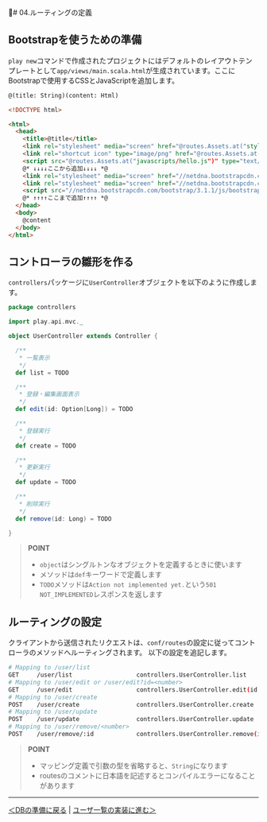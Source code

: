 # 04.ルーティングの定義

## Bootstrapを使うための準備

`play new`コマンドで作成されたプロジェクトにはデフォルトのレイアウトテンプレートとして`app/views/main.scala.html`が生成されています。ここにBootstrapで使用するCSSとJavaScriptを追加します。

```html
@(title: String)(content: Html)

<!DOCTYPE html>

<html>
  <head>
    <title>@title</title>
    <link rel="stylesheet" media="screen" href="@routes.Assets.at("stylesheets/main.css")">
    <link rel="shortcut icon" type="image/png" href="@routes.Assets.at("images/favicon.png")">
    <script src="@routes.Assets.at("javascripts/hello.js")" type="text/javascript"></script>
    @* ↓↓↓↓ここから追加↓↓↓↓ *@
    <link rel="stylesheet" media="screen" href="//netdna.bootstrapcdn.com/bootstrap/3.1.1/css/bootstrap-theme.min.css">
    <link rel="stylesheet" media="screen" href="//netdna.bootstrapcdn.com/bootstrap/3.1.1/css/bootstrap.min.css">
    <script src="//netdna.bootstrapcdn.com/bootstrap/3.1.1/js/bootstrap.min.js" type="text/javascript"></script>
    @* ↑↑↑↑ここまで追加↑↑↑↑ *@
  </head>
  <body>
    @content
  </body>
</html>
```

## コントローラの雛形を作る

`controllers`パッケージに`UserController`オブジェクトを以下のように作成します。

```scala
package controllers

import play.api.mvc._

object UserController extends Controller {

  /**
   * 一覧表示
   */
  def list = TODO

  /**
   * 登録・編集画面表示
   */
  def edit(id: Option[Long]) = TODO

  /**
   * 登録実行
   */
  def create = TODO

  /**
   * 更新実行
   */
  def update = TODO

  /**
   * 削除実行
   */
  def remove(id: Long) = TODO

}
```

> **POINT**
> * `object`はシングルトンなオブジェクトを定義するときに使います
> * メソッドは`def`キーワードで定義します
> * `TODO`メソッドは`Action not implemented yet.`という`501 NOT_IMPLEMENTED`レスポンスを返します

## ルーティングの設定

クライアントから送信されたリクエストは、`conf/routes`の設定に従ってコントローラのメソッドへルーティングされます。
以下の設定を追記します。

```bash
# Mapping to /user/list
GET     /user/list                  controllers.UserController.list
# Mapping to /user/edit or /user/edit?id=<number>
GET     /user/edit                  controllers.UserController.edit(id: Option[Long] ?= None)
# Mapping to /user/create
POST    /user/create                controllers.UserController.create
# Mapping to /user/update
POST    /user/update                controllers.UserController.update
# Mapping to /user/remove/<number>
POST    /user/remove/:id            controllers.UserController.remove(id: Long)
```

> **POINT**
> * マッピング定義で引数の型を省略すると、`String`になります
> * routesのコメントに日本語を記述するとコンパイルエラーになることがあります

----
[＜DBの準備に戻る](03_preparation_of_db.md) | [ユーザ一覧の実装に進む＞](05_implement_user_list.md)
